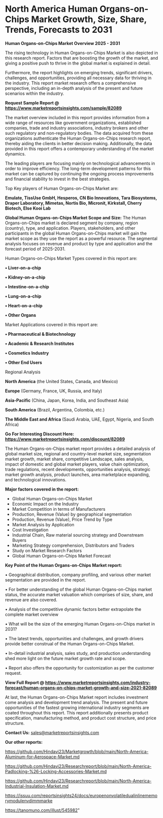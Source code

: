 # North America Human Organs-on-Chips Market Growth, Size, Share, Trends, Forecasts to 2031

<Strong> Human Organs-on-Chips Market Overview 2025 - 2031</strong>

The rising technology in Human Organs-on-Chips Market is also depicted in this research report. Factors that are boosting the growth of the market, and giving a positive push to thrive in the global market is explained in detail.

Furthermore, the report highlights on emerging trends, significant drivers, challenges, and opportunities, providing all necessary data for thriving in the industry. This report market research offers a comprehensive perspective, including an in-depth analysis of the present and future scenarios within the industry.

<strong>Request Sample Report @ <a href=https://www.marketreportsinsights.com/sample/82089>https://www.marketreportsinsights.com/sample/82089</a></strong>

The market overview included in this report provides information from a wide range of resources like government organizations, established companies, trade and industry associations, industry brokers and other such regulatory and non-regulatory bodies. The data acquired from these organizations authenticate the Human Organs-on-Chips research report, thereby aiding the clients in better decision making. Additionally, the data provided in this report offers a contemporary understanding of the market dynamics.

The leading players are focusing mainly on technological advancements in order to improve efficiency. The long-term development patterns for this market can be captured by continuing the ongoing process improvements and financial stability to invest in the best strategies.

Top Key players of Human Organs-on-Chips Market are:

<strong>Emulate, TissUse GmbH, Hesperos, CN Bio Innovations, Tara Biosystems, Draper Laboratory, Mimetas, Nortis Bio, Micronit, Kirkstall, Cherry Biotech, Else Kooi Lab</strong>

<strong><b>Global Human Organs-on-Chips Market Scope and Size:</b></strong>
The Human Organs-on-Chips market is declared segment by company, region (country), type, and application. Players, stakeholders, and other participants in the global Human Organs-on-Chips market will gain the market scope as they use the report as a powerful resource. The segmental analysis focuses on revenue and product by type and application and the forecast period of 2025-2031.

Human Organs-on-Chips Market Types covered in this report are:

<strong>• Liver-on-a-chip

• Kidney-on-a-chip

• Intestine-on-a-chip

• Lung-on-a-chip

• Heart-on-a-chip

• Other Organs</strong>

Market Applications covered in this report are:

<strong>• Pharmaceutical & Biotechnology

• Academic & Research Institutes

• Cosmetics Industry

• Other End Users</strong> 

Regional Analysis

<strong>North America</strong> (the United States, Canada, and Mexico)

<strong>Europe</strong> (Germany, France, UK, Russia, and Italy)

<strong>Asia-Pacific</strong> (China, Japan, Korea, India, and Southeast Asia)

<strong>South America</strong> (Brazil, Argentina, Colombia, etc.)

<strong>The Middle East and Africa</strong> (Saudi Arabia, UAE, Egypt, Nigeria, and South Africa)

<strong>Go For Interesting Discount Here: <a href=https://www.marketreportsinsights.com/discount/82089>https://www.marketreportsinsights.com/discount/82089</a></strong>

The Human Organs-on-Chips market report provides a detailed analysis of global market size, regional and country-level market size, segmentation market growth, market share, competitive Landscape, sales analysis, impact of domestic and global market players, value chain optimization, trade regulations, recent developments, opportunities analysis, strategic market growth analysis, product launches, area marketplace expanding, and technological innovations.

<strong><b>Major factors covered in the report:</b></strong>
<ul>
  <li>Global Human Organs-on-Chips Market </li>
  <li>Economic Impact on the Industry</li>
  <li>Market Competition in terms of Manufacturers</li>
  <li>Production, Revenue (Value) by geographical segmentation</li>
  <li>Production, Revenue (Value), Price Trend by Type</li>
  <li>Market Analysis by Application</li>
  <li>Cost Investigation</li>
  <li>Industrial Chain, Raw material sourcing strategy and Downstream Buyers</li>
  <li>Marketing Strategy comprehension, Distributors and Traders</li>
  <li>Study on Market Research Factors</li>
  <li>Global Human Organs-on-Chips Market Forecast</li>
</ul>

<strong><b>Key Point of the Human Organs-on-Chips Market report:</b></strong>

• Geographical distribution, company profiling, and various other market segmentation are provided in the report.

• For better understanding of the global Human Organs-on-Chips market status, the accurate market valuation which comprises of size, share, and revenue are also covered.

• Analysis of the competitive dynamic factors better extrapolate the complete market overview

• What will be the size of the emerging Human Organs-on-Chips market in 2031?

• The latest trends, opportunities and challenges, and growth drivers provide better construal of the Human Organs-on-Chips Market.

• In-detail industrial analysis, sales study, and production understanding shed more light on the future market growth rate and scope.

• Report also offers the opportunity for customization as per the customer request.

<strong><b>View Full Report @ <a href=https://www.marketreportsinsights.com/industry-forecast/human-organs-on-chips-market-growth-and-size-2021-82089>https://www.marketreportsinsights.com/industry-forecast/human-organs-on-chips-market-growth-and-size-2021-82089</a></b></strong>


At last, the Human Organs-on-Chips Market report includes investment come analysis and development trend analysis. The present and future opportunities of the fastest growing international industry segments are coated throughout this report. This report additionally presents product specification, manufacturing method, and product cost structure, and price structure.

<strong>Contact Us:</strong>
sales@marketreportsinsights.com

<strong>Our other reports:</strong>

<a href=https://github.com/Hindavi23/Marketgrowth/blob/main/North-America-Aluminum-for-Aerospace-Market.md>https://github.com/Hindavi23/Marketgrowth/blob/main/North-America-Aluminum-for-Aerospace-Market.md</a>

<a href=https://github.com/Hindavi23/Researchreport/blob/main/North-America-Padlocking-%26-Locking-Accessories-Market.md>https://github.com/Hindavi23/Researchreport/blob/main/North-America-Padlocking-%26-Locking-Accessories-Market.md</a>

<a href=https://github.com/Hindavi23/Researchreport/blob/main/North-America-Industrial-Insulation-Market.md>https://github.com/Hindavi23/Researchreport/blob/main/North-America-Industrial-Insulation-Market.md</a>

<a href=https://issuu.com/reportsinsights24/docs/europenonvolatiledualinlinememorymodulenvdimmmarke>https://issuu.com/reportsinsights24/docs/europenonvolatiledualinlinememorymodulenvdimmmarke</a>

<a href=https://tanomuno.com/illust/545982>https://tanomuno.com/illust/545982</a>"
